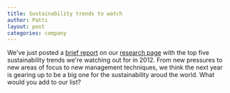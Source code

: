 ```yaml
---
title: Sustainability trends to watch
author: Patti
layout: post
categories: company
---
```


We've just posted a [brief report](http://attachments.brighterplanet.com/press_items/local_copies/107/original/trends-2011.pdf?1324498421) on our [research page](http://brighterplanet.com/research) with the top five sustainability trends we're watching out for in 2012. From new pressures to new areas of focus to new management techniques, we think the next year is gearing up to be a big one for the sustainability aroud the world. What would you add to our list?
